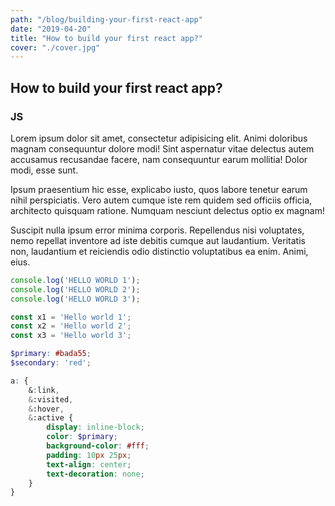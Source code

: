 ```yaml
---
path: "/blog/building-your-first-react-app"
date: "2019-04-20"
title: "How to build your first react app?"
cover: "./cover.jpg"
---
```


## How to build your first react app?

### JS

Lorem ipsum dolor sit amet, consectetur adipisicing elit. Animi doloribus magnam consequuntur dolore modi! Sint aspernatur vitae delectus autem accusamus recusandae facere, nam consequuntur earum mollitia! Dolor modi, esse sunt.</p>

Ipsum praesentium hic esse, explicabo iusto, quos labore tenetur earum nihil perspiciatis. Vero autem cumque iste rem quidem sed officiis officia, architecto quisquam ratione. Numquam nesciunt delectus optio ex magnam!

Suscipit nulla ipsum error minima corporis. Repellendus nisi voluptates, nemo repellat inventore ad iste debitis cumque aut laudantium. Veritatis non, laudantium et reiciendis odio distinctio voluptatibus ea enim. Animi, eius.

```js
console.log('HELLO WORLD 1');
console.log('HELLO WORLD 2');
console.log('HELLO WORLD 3');
```

```js{1}:title=index.js
const x1 = 'Hello world 1';
const x2 = 'Hello world 2';
const x3 = 'Hello world 3';
```

```scss{1-2,4,6,8}:clipboard=true&title=styles.scss
$primary: #bada55;
$secondary: 'red';

a: {
	&:link,
	&:visited,
	&:hover,
	&:active {
		display: inline-block;
		color: $primary;
		background-color: #fff;
		padding: 10px 25px;
		text-align: center;
		text-decoration: none;
	}
}
```
